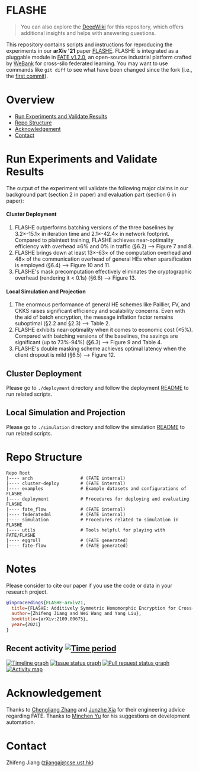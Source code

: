 # FLASHE

> You can also explore the [DeepWiki](https://deepwiki.com/SamuelGong/FLASHE) for this repository, which offers additional insights and helps with answering questions.

This repository contains scripts and instructions for reproducing the experiments in our **arXiv '21** paper [FLASHE](https://arxiv.org/pdf/2109.00675.pdf).
FLASHE is integrated as a pluggable module in [FATE v1.2.0](https://github.com/FederatedAI/FATE/tree/v1.2.0), an open-source industrial platform crafted by [WeBank](https://www.webank.com/#/home) for cross-silo federated learning.
You may want to use commands like `git diff` to see what have been changed since the fork (i.e., the [first commit](https://github.com/SamuelGong/FLASHE/commit/bacce3035f5972d4ec3f59e42c14152090664895)).

# Overview

* [Run Experiments and Validate Results](#run-experiments-and-validate-results)
* [Repo Structure](#repo-structure)
* [Acknowledgement](#acknowledgement)
* [Contact](#contact)

# Run Experiments and Validate Results

The output of the experiment will validate the following major claims in our background part (section 2 in paper) and evaluation part (section 6 in paper):

####    **Cluster Deployment**
1. FLASHE outperforms batching versions of the three baselines by 3.2×-15.1× in iteration time and 2.1×-42.4× in network footprint. Compared to plaintext training, FLASHE achieves near-optimality efficiency with overhead ≤6% and 0% in traffic (§6.2) —> Figure 7 and 8.
2. FLASHE brings down at least 13×-63× of the computation overhead and 48× of the communication overhead of general HEs when sparsification is employed (§6.4) —> Figure 10 and 11.
3. FLASHE's mask precomputation effectively eliminates the cryptographic overhead (rendering it < 0.1s) (§6.6) —> Figure 13.

####    **Local Simulation and Projection**
1. The enormous performance of general HE schemes like Paillier, FV, and CKKS raises significant efficiency and scalability concerns. Even with the aid of batch encryption, the message inflation factor remains suboptimal (§2.2 and §2.3) —> Table 2.
2. FLASHE exhibits near-optimality when it comes to economic cost (≤5%). Compared with batching versions of the baselines, the savings are significant (up to 73%-94%) (§6.3) —> Figure 9 and Table 4.
3. FLASHE's double masking scheme achieves optimal latency when the client dropout is mild (§6.5) —> Figure 12.

## Cluster Deployment

Please go to `./deployment` directory and follow the deployment [README](./deployment/README.md) to run related scripts.

## Local Simulation and Projection

Please go to `./simulation` directory and follow the simulation [README](./simulation/README.md) to run related scripts.

# Repo Structure

```
Repo Root
|---- arch                  # (FATE internal)
|---- cluster-deploy        # (FATE internal)
|---- examples              # Example datasets and configurations of FLASHE
|---- deployment            # Procedures for deploying and evaluating FLASHE
|---- fate_flow             # (FATE internal)
|---- federatedml           # (FATE internal)
|---- simulation            # Procedures related to simulation in FLASHE
|---- utils                 # Tools helpful for playing with FATE/FLASHE
|---- eggroll               # (FATE generated)
|---- fate-flow             # (FATE generated)
```

# Notes
Please consider to cite our paper if you use the code or data in your research project.
```bibtex
@inproceedings{FLASHE-arxiv21,
  title={FLASHE: Additively Symmetric Homomorphic Encryption for Cross-Silo Federated Learning},
  author={Zhifeng Jiang and Wei Wang and Yang Liu},
  booktitle={arXiv:2109.00675},
  year={2021}
}
```


## Recent activity [![Time period](https://images.repography.com/44587806/SamuelGong/FLASHE/recent-activity/alDD3Sf9KDRhPSTEx6T6ELIecvIXIBDZXOyKbNM2Hj8/X3EQn7ftZ2kWrzLkB-hQdg3TWfufN3h6ZlXUXdkjqfA_badge.svg)](https://repography.com)
[![Timeline graph](https://images.repography.com/44587806/SamuelGong/FLASHE/recent-activity/alDD3Sf9KDRhPSTEx6T6ELIecvIXIBDZXOyKbNM2Hj8/X3EQn7ftZ2kWrzLkB-hQdg3TWfufN3h6ZlXUXdkjqfA_timeline.svg)](https://github.com/SamuelGong/FLASHE/commits)
[![Issue status graph](https://images.repography.com/44587806/SamuelGong/FLASHE/recent-activity/alDD3Sf9KDRhPSTEx6T6ELIecvIXIBDZXOyKbNM2Hj8/X3EQn7ftZ2kWrzLkB-hQdg3TWfufN3h6ZlXUXdkjqfA_issues.svg)](https://github.com/SamuelGong/FLASHE/issues)
[![Pull request status graph](https://images.repography.com/44587806/SamuelGong/FLASHE/recent-activity/alDD3Sf9KDRhPSTEx6T6ELIecvIXIBDZXOyKbNM2Hj8/X3EQn7ftZ2kWrzLkB-hQdg3TWfufN3h6ZlXUXdkjqfA_prs.svg)](https://github.com/SamuelGong/FLASHE/pulls)
[![Activity map](https://images.repography.com/44587806/SamuelGong/FLASHE/recent-activity/alDD3Sf9KDRhPSTEx6T6ELIecvIXIBDZXOyKbNM2Hj8/X3EQn7ftZ2kWrzLkB-hQdg3TWfufN3h6ZlXUXdkjqfA_map.svg)](https://github.com/SamuelGong/FLASHE/commits)


# Acknowledgement
Thanks to [Chengliang Zhang](https://github.com/marcoszh) and [Junzhe Xia](#) for their engineering advice regarding FATE. Thanks to [Minchen Yu](https://github.com/MincYu) for his suggestions on development automation.

# Contact
Zhifeng Jiang (zjiangaj@cse.ust.hk)
